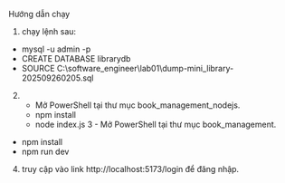 Hướng dẫn chạy 
1. chạy lệnh sau:
- mysql -u admin -p
- CREATE DATABASE librarydb
- SOURCE C:\software_engineer\lab01\dump-mini_library-202509260205.sql
2. - Mở PowerShell tại thư mục book_management_nodejs.
    - npm install
    - node index.js
3 - Mở PowerShell tại thư mục book_management.
- npm install
- npm run dev
4. truy cập vào link http://localhost:5173/login để đăng nhập.